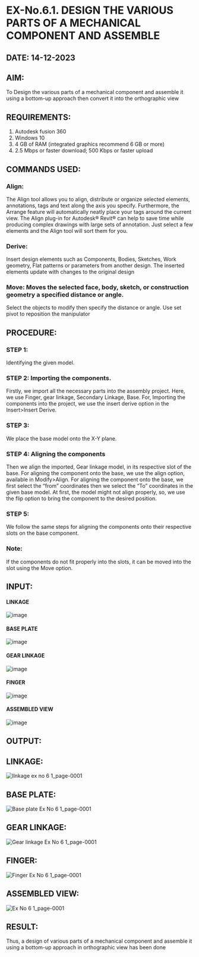 # EX-No.6.1. DESIGN THE VARIOUS PARTS OF A MECHANICAL COMPONENT AND ASSEMBLE

## DATE: 14-12-2023

## AIM: 
To Design the various parts of a mechanical component and assemble it using a bottom-up approach then convert it into the orthographic view

## REQUIREMENTS: 
1. Autodesk fusion 360
2. Windows 10
3. 4 GB of RAM (integrated graphics recommend 6 GB or more)
4. 2.5 Mbps or faster download; 500 Kbps or faster upload 

## COMMANDS USED:
### Align: 
The Align tool allows you to align, distribute or organize selected elements, annotations, tags and text along the axis you specify. Furthermore, the Arrange feature will automatically neatly place your tags around the current view.
The Align plug-in for Autodesk® Revit® can help to save time while producing complex drawings with large sets of annotation.
Just select a few elements and the Align tool will sort them for you.

### Derive:
Insert design elements such as Components, Bodies, Sketches, Work geometry, Flat patterns or parameters from another design.
The inserted elements update with changes to the original design

### Move: Moves the selected face, body, sketch, or construction geometry a specified distance or angle.
Select the objects to modify then specify the distance or angle. Use set pivot to reposition the manipulator

## PROCEDURE:
### STEP 1: 
 Identifying the given model.

### STEP 2: Importing the components.
Firstly, we import all the necessary parts into the assembly project. Here, we use Finger, gear linkage, Secondary Linkage, Base. For, Importing the components into the project, we use the insert derive option in the Insert>Insert Derive.

### STEP 3: 
We place the base model onto the X-Y plane.

### STEP 4: Aligning the components
Then we align the imported, Gear linkage model, in its respective slot of the base.
For aligning the component onto the base, we use the align option, available in Modify>Align.
For aligning the component onto the base, we first select the “from” coordinates then we select the “To” coordinates in the given base model. At first, the model might not align properly, so, we use the flip option to bring the component to the desired position.

### STEP 5: 
We follow the same steps for aligning the components onto their respective      slots on the base component.

### Note: 
If the components do not fit properly into the slots, it can be moved into the slot using the Move option.

## INPUT: 

#### LINKAGE
![image](https://user-images.githubusercontent.com/113594316/199413513-8fa5b9db-0546-49d0-ad4c-230b22984d3c.png)

#### BASE PLATE  
![image](https://user-images.githubusercontent.com/113594316/199413545-3b2fd515-6e27-4d28-9da3-c9ce20cb2a42.png)

#### GEAR LINKAGE
![image](https://user-images.githubusercontent.com/113594316/199413566-05708531-fc78-44c9-ab98-4f8a9066d318.png)

#### FINGER
![image](https://user-images.githubusercontent.com/113594316/199413594-5de9578e-5800-4e69-8c76-6a5749e31805.png)

#### ASSEMBLED VIEW
![image](https://user-images.githubusercontent.com/113594316/199413636-df0a61ce-964f-490d-9a16-e5986ebbf403.png)

## OUTPUT:

## LINKAGE:
![llnkage ex no 6 1_page-0001](https://github.com/Lokesh23001615/EX-No.6.1.-DESIGN-THE-VARIOUS-PARTS-OF-A-MECHANICAL-COMPONENT-AND-ASSEMBLE/assets/144979337/265acc7a-aa4d-4420-a802-07ada6e61200)

## BASE PLATE:
![Base plate Ex No 6 1_page-0001](https://github.com/Lokesh23001615/EX-No.6.1.-DESIGN-THE-VARIOUS-PARTS-OF-A-MECHANICAL-COMPONENT-AND-ASSEMBLE/assets/144979337/0d6bf156-ccc5-4ae3-bf65-96dda72394e5)

## GEAR LINKAGE:
![Gear linkage Ex No 6 1_page-0001](https://github.com/Lokesh23001615/EX-No.6.1.-DESIGN-THE-VARIOUS-PARTS-OF-A-MECHANICAL-COMPONENT-AND-ASSEMBLE/assets/144979337/e1818b43-e66e-4b62-b01b-63299c263614)

## FINGER:
![Finger Ex No 6 1_page-0001](https://github.com/Lokesh23001615/EX-No.6.1.-DESIGN-THE-VARIOUS-PARTS-OF-A-MECHANICAL-COMPONENT-AND-ASSEMBLE/assets/144979337/123ba703-f1c6-4d94-8557-65c3ee4c81fc)

## ASSEMBLED VIEW: 
![Ex No 6 1_page-0001](https://github.com/Lokesh23001615/EX-No.6.1.-DESIGN-THE-VARIOUS-PARTS-OF-A-MECHANICAL-COMPONENT-AND-ASSEMBLE/assets/144979337/beef7ef0-27e7-40f9-b20f-fdf43cd440a5)

## RESULT:
Thus, a design of various parts of a mechanical component and assemble it using a bottom-up approach in orthographic view has been done
